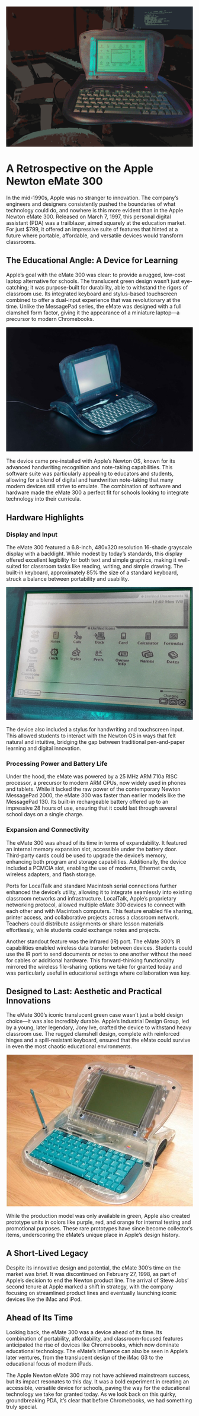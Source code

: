 ![Emate](images/emate/emate_cover.jpg)
# A Retrospective on the Apple Newton eMate 300

In the mid-1990s, Apple was no stranger to innovation. The company’s engineers and designers consistently pushed the boundaries of what technology could do, and nowhere is this more evident than in the Apple Newton eMate 300. Released on March 7, 1997, this personal digital assistant (PDA) was a trailblazer, aimed squarely at the education market. For just $799, it offered an impressive suite of features that hinted at a future where portable, affordable, and versatile devices would transform classrooms.

## The Educational Angle: A Device for Learning

Apple’s goal with the eMate 300 was clear: to provide a rugged, low-cost laptop alternative for schools. The translucent green design wasn’t just eye-catching; it was purpose-built for durability, able to withstand the rigors of classroom use. Its integrated keyboard and stylus-based touchscreen combined to offer a dual-input experience that was revolutionary at the time. Unlike the MessagePad series, the eMate was designed with a full clamshell form factor, giving it the appearance of a miniature laptop—a precursor to modern Chromebooks.

![Emate](images/emate/class.jpg)

The device came pre-installed with Apple’s Newton OS, known for its advanced handwriting recognition and note-taking capabilities. This software suite was particularly appealing to educators and students, allowing for a blend of digital and handwritten note-taking that many modern devices still strive to emulate. The combination of software and hardware made the eMate 300 a perfect fit for schools looking to integrate technology into their curricula.

## Hardware Highlights

### Display and Input

The eMate 300 featured a 6.8-inch, 480x320 resolution 16-shade grayscale display with a backlight. While modest by today’s standards, this display offered excellent legibility for both text and simple graphics, making it well-suited for classroom tasks like reading, writing, and simple drawing. The built-in keyboard, approximately 85% the size of a standard keyboard, struck a balance between portability and usability.

![Emate](images/emate/display.jpg)

The device also included a stylus for handwriting and touchscreen input. This allowed students to interact with the Newton OS in ways that felt natural and intuitive, bridging the gap between traditional pen-and-paper learning and digital innovation.

### Processing Power and Battery Life

Under the hood, the eMate was powered by a 25 MHz ARM 710a RISC processor, a precursor to modern ARM CPUs, now widely used in phones and tablets. While it lacked the raw power of the contemporary Newton MessagePad 2000, the eMate 300 was faster than earlier models like the MessagePad 130. Its built-in rechargeable battery offered up to an impressive 28 hours of use, ensuring that it could last through several school days on a single charge.

### Expansion and Connectivity

The eMate 300 was ahead of its time in terms of expandability. It featured an internal memory expansion slot, accessible under the battery door. Third-party cards could be used to upgrade the device’s memory, enhancing both program and storage capabilities. Additionally, the device included a PCMCIA slot, enabling the use of modems, Ethernet cards, wireless adapters, and flash storage.

Ports for LocalTalk and standard Macintosh serial connections further enhanced the device’s utility, allowing it to integrate seamlessly into existing classroom networks and infrastructure. LocalTalk, Apple’s proprietary networking protocol, allowed multiple eMate 300 devices to connect with each other and with Macintosh computers. This feature enabled file sharing, printer access, and collaborative projects across a classroom network. Teachers could distribute assignments or share lesson materials effortlessly, while students could exchange notes and projects.

Another standout feature was the infrared (IR) port. The eMate 300’s IR capabilities enabled wireless data transfer between devices. Students could use the IR port to send documents or notes to one another without the need for cables or additional hardware. This forward-thinking functionality mirrored the wireless file-sharing options we take for granted today and was particularly useful in educational settings where collaboration was key.

## Designed to Last: Aesthetic and Practical Innovations

The eMate 300’s iconic translucent green case wasn’t just a bold design choice—it was also incredibly durable. Apple’s Industrial Design Group, led by a young, later legendary, Jony Ive, crafted the device to withstand heavy classroom use. The rugged clamshell design, complete with reinforced hinges and a spill-resistant keyboard, ensured that the eMate could survive in even the most chaotic educational environments.

![Emate](images/emate/proto.jpg)

While the production model was only available in green, Apple also created prototype units in colors like purple, red, and orange for internal testing and promotional purposes. These rare prototypes have since become collector’s items, underscoring the eMate’s unique place in Apple’s design history.

## A Short-Lived Legacy

Despite its innovative design and potential, the eMate 300’s time on the market was brief. It was discontinued on February 27, 1998, as part of Apple’s decision to end the Newton product line. The arrival of Steve Jobs’ second tenure at Apple marked a shift in strategy, with the company focusing on streamlined product lines and eventually launching iconic devices like the iMac and iPod.

## Ahead of Its Time

Looking back, the eMate 300 was a device ahead of its time. Its combination of portability, affordability, and classroom-focused features anticipated the rise of devices like Chromebooks, which now dominate educational technology. The eMate’s influence can also be seen in Apple’s later ventures, from the translucent design of the iMac G3 to the educational focus of modern iPads.

The Apple Newton eMate 300 may not have achieved mainstream success, but its impact resonates to this day. It was a bold experiment in creating an accessible, versatile device for schools, paving the way for the educational technology we take for granted today. As we look back on this quirky, groundbreaking PDA, it’s clear that before Chromebooks, we had something truly special.